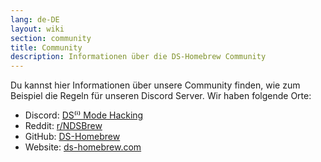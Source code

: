 ```yaml
---
lang: de-DE
layout: wiki
section: community
title: Community
description: Informationen über die DS-Homebrew Community
---
```


Du kannst hier Informationen über unsere Community finden, wie zum Beispiel die Regeln für unseren Discord Server. Wir haben folgende Orte:
- Discord: [DS⁽ⁱ⁾ Mode Hacking](https://ds-homebrew.com/discord)
- Reddit: [r/NDSBrew](https://reddit.com/r/NDSBrew)
- GitHub: [DS-Homebrew](https://github.com/DS-Homebrew)
- Website: [ds-homebrew.com](https://ds-homebrew.com)
